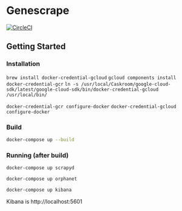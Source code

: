 # Genescrape

[![CircleCI](https://circleci.com/gh/mahmoudimus/genescrape.svg?style=svg&circle-token=118c8a1aa6df1e883326ff78d3528d3d7a46deb4)](https://circleci.com/gh/mahmoudimus/genescrape)

## Getting Started

### Installation

`brew install docker-credential-gcloud`
`gcloud components install docker-credential-gcr`
`ln -s /usr/local/Caskroom/google-cloud-sdk/latest/google-cloud-sdk/bin/docker-credential-gcloud /usr/local/bin/`

`docker-credential-gcr configure-docker`
`docker-credential-gcloud configure-docker`

### Build

```bash
docker-compose up --build
```

### Running (after build)

```bash
docker-compose up scrapyd
```

```bash
docker-compose up orphanet
```

```bash
docker-compose up kibana
```

Kibana is http://localhost:5601
